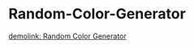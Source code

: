 # Random-Color-Generator
[demolink: Random Color Generator](https://tiny-jalebi-82e4f4.netlify.app/)

